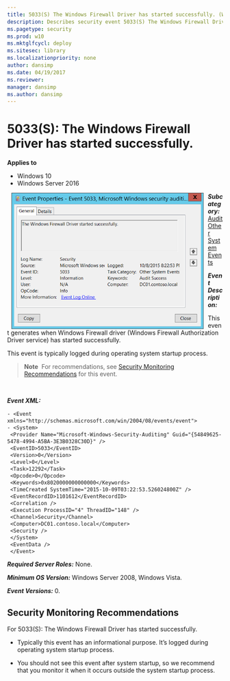 ```yaml
---
title: 5033(S) The Windows Firewall Driver has started successfully. (Windows 10)
description: Describes security event 5033(S) The Windows Firewall Driver has started successfully.
ms.pagetype: security
ms.prod: w10
ms.mktglfcycl: deploy
ms.sitesec: library
ms.localizationpriority: none
author: dansimp
ms.date: 04/19/2017
ms.reviewer: 
manager: dansimp
ms.author: dansimp
---
```


# 5033(S): The Windows Firewall Driver has started successfully.

**Applies to**
-   Windows 10
-   Windows Server 2016


<img src="images/event-5033.png" alt="Event 5033 illustration" width="449" height="317" hspace="10" align="left" />

***Subcategory:***&nbsp;[Audit Other System Events](audit-other-system-events.md)

***Event Description:***

This event generates when Windows Firewall driver (Windows Firewall Authorization Driver service) has started successfully.

This event is typically logged during operating system startup process.

> **Note**&nbsp;&nbsp;For recommendations, see [Security Monitoring Recommendations](#security-monitoring-recommendations) for this event.

<br clear="all">

***Event XML:***
```
- <Event xmlns="http://schemas.microsoft.com/win/2004/08/events/event">
- <System>
 <Provider Name="Microsoft-Windows-Security-Auditing" Guid="{54849625-5478-4994-A5BA-3E3B0328C30D}" /> 
 <EventID>5033</EventID> 
 <Version>0</Version> 
 <Level>0</Level> 
 <Task>12292</Task> 
 <Opcode>0</Opcode> 
 <Keywords>0x8020000000000000</Keywords> 
 <TimeCreated SystemTime="2015-10-09T03:22:53.526024800Z" /> 
 <EventRecordID>1101612</EventRecordID> 
 <Correlation /> 
 <Execution ProcessID="4" ThreadID="148" /> 
 <Channel>Security</Channel> 
 <Computer>DC01.contoso.local</Computer> 
 <Security /> 
 </System>
 <EventData /> 
 </Event>

```

***Required Server Roles:*** None.

***Minimum OS Version:*** Windows Server 2008, Windows Vista.

***Event Versions:*** 0.

## Security Monitoring Recommendations

For 5033(S): The Windows Firewall Driver has started successfully.

-   Typically this event has an informational purpose. It’s logged during operating system startup process.

-   You should not see this event after system startup, so we recommend that you monitor it when it occurs outside the system startup process.

